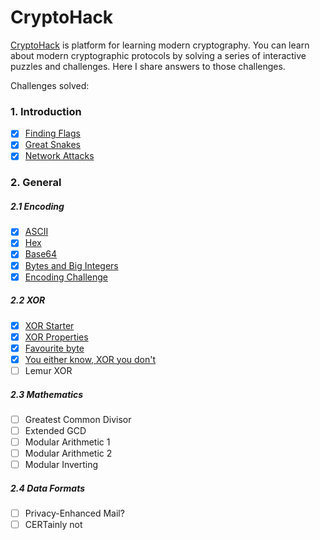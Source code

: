 # CryptoHack
[CryptoHack](https://cryptohack.org/) is platform for learning modern cryptography. You can learn about modern cryptographic protocols by solving a series of interactive puzzles and challenges.
Here I share answers to those challenges.

Challenges solved:
### 1. Introduction
- [x] [Finding Flags](https://github.com/s-nikravesh/crypto-hack/blob/master/Introduction/Finding%20Flags.py)
- [x] [Great Snakes](https://github.com/s-nikravesh/crypto-hack/blob/master/Introduction/Great%20Snakes.py)
- [x] [Network Attacks](https://github.com/s-nikravesh/crypto-hack/blob/master/Introduction/Network%20Attacks.py)
### 2. General
##### 2.1 Encoding
- [x] [ASCII](https://github.com/s-nikravesh/crypto-hack/blob/master/General/ASCII.py)
- [x] [Hex](https://github.com/s-nikravesh/crypto-hack/blob/master/General/Hex.py)
- [x] [Base64](https://github.com/s-nikravesh/crypto-hack/blob/master/General/Base64.py)
- [x] [Bytes and Big Integers](https://github.com/s-nikravesh/crypto-hack/blob/master/General/Bytes%20and%20Big%20Integers.py)
- [x] [Encoding Challenge](https://github.com/s-nikravesh/crypto-hack/blob/master/General/Encoding%20Challenge.py)
##### 2.2 XOR
- [x] [XOR Starter](https://github.com/s-nikravesh/crypto-hack/blob/master/General/XOR%20Starter.py)
- [x] [XOR Properties](https://github.com/s-nikravesh/crypto-hack/blob/master/General/XOR%20Properties.py)
- [x] [Favourite byte](https://github.com/s-nikravesh/crypto-hack/blob/master/General/Favourite%20byte.py)
- [x] [You either know, XOR you don't](https://github.com/s-nikravesh/crypto-hack/blob/master/General/You%20either%20know,%20XOR%20you%20don't.py)
- [ ] Lemur XOR
##### 2.3 Mathematics
- [ ] Greatest Common Divisor
- [ ] Extended GCD
- [ ] Modular Arithmetic 1
- [ ] Modular Arithmetic 2
- [ ] Modular Inverting
##### 2.4 Data Formats
- [ ] Privacy-Enhanced Mail?
- [ ] CERTainly not
